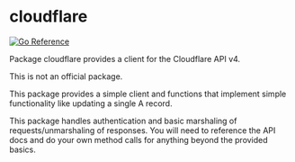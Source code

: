 # cloudflare

[![Go Reference](https://pkg.go.dev/badge/go.felesatra.moe/cloudflare.svg)](https://pkg.go.dev/go.felesatra.moe/cloudflare)

Package cloudflare provides a client for the Cloudflare API v4.

This is not an official package.

This package provides a simple client and functions that implement
simple functionality like updating a single A record.

This package handles authentication and basic marshaling of
requests/unmarshaling of responses.  You will need to reference the
API docs and do your own method calls for anything beyond the
provided basics.
